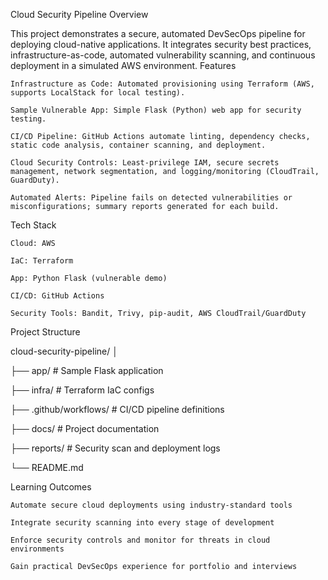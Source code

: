 Cloud Security Pipeline
Overview

This project demonstrates a secure, automated DevSecOps pipeline for deploying cloud-native applications. It integrates security best practices, infrastructure-as-code, automated vulnerability scanning, and continuous deployment in a simulated AWS environment.
Features

    Infrastructure as Code: Automated provisioning using Terraform (AWS, supports LocalStack for local testing).

    Sample Vulnerable App: Simple Flask (Python) web app for security testing.

    CI/CD Pipeline: GitHub Actions automate linting, dependency checks, static code analysis, container scanning, and deployment.

    Cloud Security Controls: Least-privilege IAM, secure secrets management, network segmentation, and logging/monitoring (CloudTrail, GuardDuty).

    Automated Alerts: Pipeline fails on detected vulnerabilities or misconfigurations; summary reports generated for each build.

Tech Stack

    Cloud: AWS 

    IaC: Terraform

    App: Python Flask (vulnerable demo)

    CI/CD: GitHub Actions

    Security Tools: Bandit, Trivy, pip-audit, AWS CloudTrail/GuardDuty

Project Structure

cloud-security-pipeline/
│

├── app/                   # Sample Flask application

├── infra/                 # Terraform IaC configs

├── .github/workflows/     # CI/CD pipeline definitions

├── docs/                  # Project documentation

├── reports/               # Security scan and deployment logs

└── README.md

Learning Outcomes

    Automate secure cloud deployments using industry-standard tools

    Integrate security scanning into every stage of development

    Enforce security controls and monitor for threats in cloud environments

    Gain practical DevSecOps experience for portfolio and interviews
